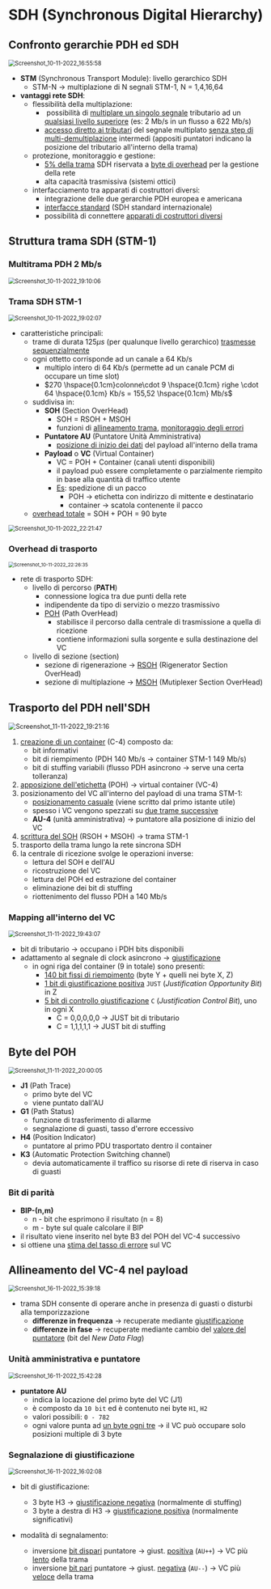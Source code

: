 # SDH (Synchronous Digital Hierarchy)



## Confronto gerarchie PDH ed SDH

<img src="img/Screenshot_10-11-2022_165558.png" alt="Screenshot_10-11-2022_16:55:58" style="zoom:80%;" />

- **STM** (Synchronous Transport Module): livello gerarchico SDH
  - STM-N $\rightarrow$ multiplazione di N segnali STM-1, N = 1,4,16,64
- **vantaggi rete SDH**:
  - flessibilità della multiplazione:
    - ​	possibilità di <u>multiplare un singolo segnale</u> tributario ad un <u>qualsiasi livello superiore</u> (es: 2 Mb/s in un flusso a 622 Mb/s)
    - <u>accesso diretto ai tributari</u> del segnale multiplato <u>senza step di multi-demultiplazione</u> intermedi (appositi puntatori indicano la posizione del tributario all'interno della trama)
  - protezione, monitoraggio e gestione:
    - <u>5% della trama</u> SDH riservata a <u>byte di overhead</u> per la gestione della rete
    - alta capacità trasmissiva (sistemi ottici)
  - interfacciamento tra apparati di costruttori diversi:
    - integrazione delle due gerarchie PDH europea e americana
    - <u>interfacce standard</u> (SDH standard internazionale)
    - possibilità di connettere <u>apparati di costruttori diversi</u>

<div style="page-break-after: always;"></div>

## Struttura trama SDH (STM-1)

### Multitrama PDH 2 Mb/s

<img src="img/Screenshot_10-11-2022_191006.png" alt="Screenshot_10-11-2022_19:10:06" style="zoom:80%;" />

### Trama SDH STM-1

<img src="img/Screenshot_10-11-2022_190207.png" alt="Screenshot_10-11-2022_19:02:07" style="zoom:80%;" />

- caratteristiche principali:
  - trame di durata $125\mu s$ (per qualunque livello gerarchico) <u>trasmesse sequenzialmente</u>
  - ogni ottetto corrisponde ad un canale a 64 Kb/s
    - multiplo intero di 64 Kb/s (permette ad un canale PCM di occupare un time slot)
    - $270 \hspace{0.1cm}colonne\cdot 9 \hspace{0.1cm} righe \cdot 64 \hspace{0.1cm} Kb/s = 155,52 \hspace{0.1cm} Mb/s$
  - suddivisa in:
    - **SOH** (Section OverHead)
      - SOH = RSOH + MSOH
      - funzioni di <u>allineamento trama</u>, <u>monitoraggio degli errori</u>
    - **Puntatore AU** (Puntatore Unità Amministrativa)
      - <u>posizione di inizio dei dati</u> del payload all'interno della trama
    - **Payload** o **VC** (Virtual Container)
      - VC = POH + Container (canali utenti disponibili)
      - il payload può essere completamente o parzialmente riempito in base alla quantità di traffico utente
      - <u>Es</u>: spedizione di un pacco
        - POH $\rightarrow$ etichetta con indirizzo di mittente e destinatario
        - container $\rightarrow$ scatola contenente il pacco
  - <u>overhead totale</u> = SOH + POH = 90 byte

<img src="img/Screenshot_10-11-2022_222147.png" alt="Screenshot_10-11-2022_22:21:47" style="zoom:80%;" />

<div style="page-break-after: always;"></div>

### Overhead di trasporto

<img src="img/Screenshot_10-11-2022_222635.png" alt="Screenshot_10-11-2022_22:26:35" style="zoom: 67%;" />

- rete di trasporto SDH:
  - livello di percorso (**PATH**)
    - connessione logica tra due punti della rete
    - indipendente da tipo di servizio o mezzo trasmissivo
    - <u>POH</u> (Path OverHead)
      - stabilisce il percorso dalla centrale di trasmissione a quella di ricezione
      - contiene informazioni sulla sorgente e sulla destinazione del VC
  - livello di sezione (section)
    - sezione di rigenerazione $\rightarrow$ <u>RSOH</u> (Rigenerator Section OverHead)
    - sezione di multiplazione $\rightarrow$ <u>MSOH</u> (Mutiplexer Section OverHead)

## Trasporto del PDH nell'SDH

<img src="img/Screenshot_11-11-2022_192116.png" alt="Screenshot_11-11-2022_19:21:16" style="zoom:90%;" />

1. <u>creazione di un container</u> (C-4) composto da:
   - bit informativi
   - bit di riempimento (PDH 140 Mb/s $\rightarrow$ container STM-1 149 Mb/s)
   - bit di stuffing variabili (flusso PDH asincrono $\rightarrow$ serve una certa tolleranza)
2. <u>apposizione dell'etichetta</u> (POH) $\rightarrow$ virtual container (VC-4)
3. posizionamento del VC all'interno del payload di una trama STM-1:
   - <u>posizionamento casuale</u> (viene scritto dal primo istante utile)
   - spesso i VC vengono spezzati su <u>due trame successive</u>
   - **AU-4** (unità amministrativa) $\rightarrow$ puntatore alla posizione di inizio del VC
4. <u>scrittura del SOH</u> (RSOH + MSOH) $\rightarrow$ trama STM-1
5. trasporto della trama lungo la rete sincrona SDH
6. la centrale di ricezione svolge le operazioni inverse:
   - lettura del SOH e dell'AU
   - ricostruzione del VC
   - lettura del POH ed estrazione del container
   - eliminazione dei bit di stuffing
   - riottenimento del flusso PDH a 140 Mb/s

### Mapping all'interno del VC

<img src="img/Screenshot_11-11-2022_194307.png" alt="Screenshot_11-11-2022_19:43:07" style="zoom:80%;" />

- bit di tributario $\rightarrow$ occupano i PDH bits disponibili
- adattamento al segnale di clock asincrono $\rightarrow$ <u>giustificazione</u>
  - in ogni riga del container (9 in totale) sono presenti:
    - <u>140 bit fissi di riempimento</u> (byte Y + quelli nei byte X, Z)
    - <u>1 bit di giustificazione positiva</u> `JUST` (*Justification Opportunity Bit*) in Z
    - <u>5 bit di controllo giustificazione</u> `C` (*Justification Control Bit*), uno in ogni X
      - C = 0,0,0,0,0 $\rightarrow$ JUST bit di tributario
      - C = 1,1,1,1,1 $\rightarrow$ JUST bit di stuffing

## Byte del POH

<img src="img/Screenshot_11-11-2022_200005.png" alt="Screenshot_11-11-2022_20:00:05" style="zoom:80%;" />

- **J1** (Path Trace)
  - primo byte del VC
  - viene puntato dall'AU
- **G1** (Path Status)
  - funzione di trasferimento di allarme
  - segnalazione di guasti, tasso d'errore eccessivo
- **H4** (Position Indicator)
  - puntatore al primo PDU trasportato dentro il container
- **K3** (Automatic Protection Switching channel)
  - devia automaticamente il traffico su risorse di rete di riserva in caso di guasti

### Bit di parità

- **BIP-(n,m)**
  - n - bit che esprimono il risultato (n = 8)
  - m - byte sul quale calcolare il BIP
- il risultato viene inserito nel byte B3 del POH del VC-4 successivo
- si ottiene una <u>stima del tasso di errore</u> sul VC

## Allineamento del VC-4 nel payload

<img src="img/Screenshot_16-11-2022_153918.png" alt="Screenshot_16-11-2022_15:39:18" style="zoom:80%;" />

- trama SDH consente di operare anche in presenza di guasti o disturbi alla temporizzazione
  - **differenze in frequenza** $\rightarrow$ recuperate mediante <u>giustificazione</u>
  - **differenze in fase** $\rightarrow$ recuperate mediante cambio del <u>valore del puntatore</u> (bit del *New Data Flag*)

### Unità amministrativa e puntatore

<img src="img/Screenshot_16-11-2022_154228.png" alt="Screenshot_16-11-2022_15:42:28" style="zoom:80%;" />

- **puntatore AU**
  - indica la locazione del primo byte del VC (J1)
  - è composto da `10 bit` ed è contenuto nei byte `H1`, `H2`
  - valori possibili: `0 - 782`
  - ogni valore punta ad <u>un byte ogni tre</u> $\rightarrow$ il VC può occupare solo posizioni multiple di 3 byte

### Segnalazione di giustificazione

<img src="img/Screenshot_16-11-2022_160208.png" alt="Screenshot_16-11-2022_16:02:08" style="zoom:80%;" />

- bit di giustificazione:
  - 3 byte H3 $\rightarrow$ <u>giustificazione negativa</u> (normalmente di stuffing)
  - 3 byte a destra di H3 $\rightarrow$ <u>giustificazione positiva</u> (normalmente significativi)

- modalità di segnalamento:
  - inversione <u>bit dispari</u> puntatore $\rightarrow$ giust. <u>positiva</u> (`AU++`) $\rightarrow$ VC più <u>lento</u> della trama
  - inversione <u>bit pari</u> puntatore $\rightarrow$ giust. <u>negativa</u> (`AU--`) $\rightarrow$ VC più <u>veloce</u> della trama
